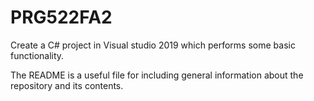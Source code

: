 # PRG522FA2
Create a C# project in Visual studio 2019 which performs some basic functionality.

The README is a useful file for including general information about the repository and its contents.
